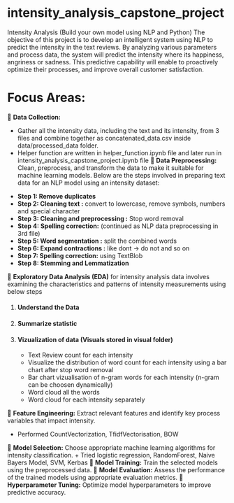 # intensity_analysis_capstone_project
Intensity Analysis (Build your own model using NLP and Python) 
The objective of this project is to develop an intelligent system using NLP to predict the intensity in the text reviews. By analyzing various parameters and process data, the system will predict the intensity where its happiness, angriness or sadness. This predictive capability will enable to proactively optimize their processes, and improve overall customer satisfaction.

# Focus Areas:
	**Data Collection:** 
  + Gather all the intensity data, including the text and its intensity, from 3 files and combine together as concatenated_data.csv inside data/processed_data folder.
  + Helper function are written in helper_function.ipynb file and later run in intensity_analysis_capstone_project.ipynb file
	**Data Preprocessing:** Clean, preprocess, and transform the data to make it suitable for machine learning models.
Below are the steps involved in preparing text data for an NLP model using an intensity dataset:
- **Step 1: Remove duplicates**
- **Step 2: Cleaning text :** convert to lowercase, remove symbols, numbers and special character
- **Step 3: Cleaning and preprocessing :** Stop word removal
- **Step 4: Spelling correction:** (continued as NLP data preprocessing in 3rd file)
- **Step 5: Word segmentation :** split the combined words
- **Step 6: Expand contractions :** like dont -> do not and so on
- **Step 7: Spelling correction:** using TextBlob
- **Step 8: Stemming and Lemmatization**

  
	**Exploratory Data Analysis (EDA)** for intensity analysis data involves examining the characteristics and patterns of intensity measurements using below steps

1.	#### Understand the Data
2.	#### Summarize statistic
3.	#### Vizualization of data (Visuals stored in visual folder)
    + Text Review count for each intensity
    + Visualize the distribution of word count for each intensity using a bar chart after stop word removal
    + Bar chart vizualisation of n-gram words for each intensity (n-gram can be choosen dynamically)
    + Word cloud all the words
    + Word cloud for each intensity separately
 
	**Feature Engineering:** Extract relevant features and identify key process variables that impact intensity.
  + Performed CountVectorization, TfidfVectorisation, BOW
    
	**Model Selection:** Choose appropriate machine learning algorithms for intensity classification.
    + Tried logistic regression, RandomForest, Naive Bayers Model, SVM, Kerbas
	**Model Training:** Train the selected models using the preprocessed data.
	**Model Evaluation:** Assess the performance of the trained models using appropriate evaluation metrics.
	**Hyperparameter Tuning:** Optimize model hyperparameters to improve predictive accuracy.










